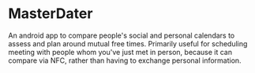 # MasterDater
An android app to compare people's social and personal calendars to assess and plan around mutual free times.
Primarily useful for scheduling meeting with people whom you've just met in person, because it can compare via NFC, rather than having to exchange personal information. 
